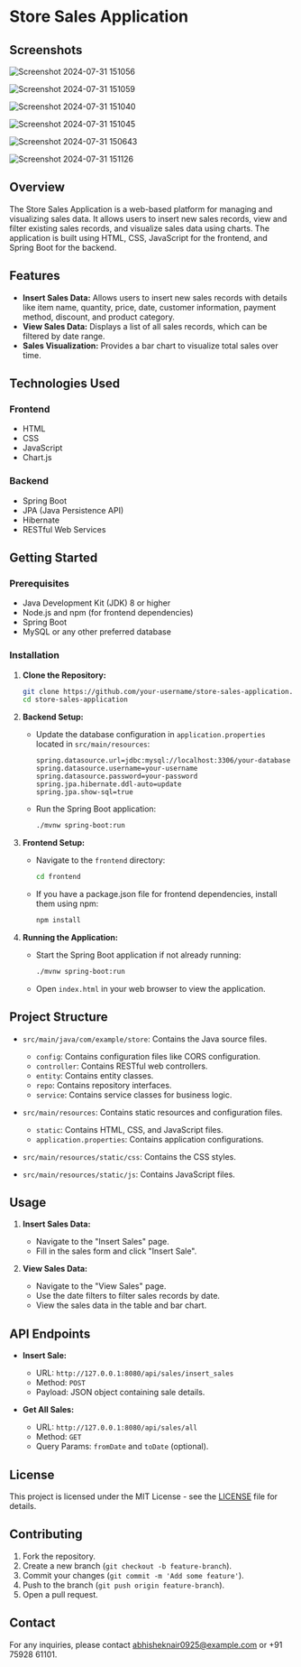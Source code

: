 # Store Sales Application

## Screenshots

![Screenshot 2024-07-31 151056](https://github.com/user-attachments/assets/47e5e6b3-15a1-4dee-a810-71b15d458a1b)

![Screenshot 2024-07-31 151059](https://github.com/user-attachments/assets/d3f4c51c-10a3-4b21-af45-598cdda7eb7f)

![Screenshot 2024-07-31 151040](https://github.com/user-attachments/assets/4bd550b6-c4ab-4fcb-a5d3-8c53c2e93bc5)

![Screenshot 2024-07-31 151045](https://github.com/user-attachments/assets/3fe927b8-7549-4afa-a122-5e5b691705f6)

![Screenshot 2024-07-31 150643](https://github.com/user-attachments/assets/e51abf35-f789-44b3-88d3-f3e78b16f297)

![Screenshot 2024-07-31 151126](https://github.com/user-attachments/assets/40001a4a-9da6-4c89-9bb5-a78317243026)

## Overview

The Store Sales Application is a web-based platform for managing and visualizing sales data. It allows users to insert new sales records, view and filter existing sales records, and visualize sales data using charts. The application is built using HTML, CSS, JavaScript for the frontend, and Spring Boot for the backend.

## Features

- **Insert Sales Data:** Allows users to insert new sales records with details like item name, quantity, price, date, customer information, payment method, discount, and product category.
- **View Sales Data:** Displays a list of all sales records, which can be filtered by date range.
- **Sales Visualization:** Provides a bar chart to visualize total sales over time.

## Technologies Used

### Frontend

- HTML
- CSS
- JavaScript
- Chart.js

### Backend

- Spring Boot
- JPA (Java Persistence API)
- Hibernate
- RESTful Web Services

## Getting Started

### Prerequisites

- Java Development Kit (JDK) 8 or higher
- Node.js and npm (for frontend dependencies)
- Spring Boot
- MySQL or any other preferred database

### Installation

1. **Clone the Repository:**
    ```bash
    git clone https://github.com/your-username/store-sales-application.git
    cd store-sales-application
    ```

2. **Backend Setup:**

    - Update the database configuration in `application.properties` located in `src/main/resources`:
        ```properties
        spring.datasource.url=jdbc:mysql://localhost:3306/your-database
        spring.datasource.username=your-username
        spring.datasource.password=your-password
        spring.jpa.hibernate.ddl-auto=update
        spring.jpa.show-sql=true
        ```
    - Run the Spring Boot application:
        ```bash
        ./mvnw spring-boot:run
        ```

3. **Frontend Setup:**

    - Navigate to the `frontend` directory:
        ```bash
        cd frontend
        ```
    - If you have a package.json file for frontend dependencies, install them using npm:
        ```bash
        npm install
        ```

4. **Running the Application:**

    - Start the Spring Boot application if not already running:
        ```bash
        ./mvnw spring-boot:run
        ```
    - Open `index.html` in your web browser to view the application.

## Project Structure

- `src/main/java/com/example/store`: Contains the Java source files.
    - `config`: Contains configuration files like CORS configuration.
    - `controller`: Contains RESTful web controllers.
    - `entity`: Contains entity classes.
    - `repo`: Contains repository interfaces.
    - `service`: Contains service classes for business logic.

- `src/main/resources`: Contains static resources and configuration files.
    - `static`: Contains HTML, CSS, and JavaScript files.
    - `application.properties`: Contains application configurations.

- `src/main/resources/static/css`: Contains the CSS styles.
- `src/main/resources/static/js`: Contains JavaScript files.

## Usage

1. **Insert Sales Data:**
   - Navigate to the "Insert Sales" page.
   - Fill in the sales form and click "Insert Sale".

2. **View Sales Data:**
   - Navigate to the "View Sales" page.
   - Use the date filters to filter sales records by date.
   - View the sales data in the table and bar chart.

## API Endpoints

- **Insert Sale:**
    - URL: `http://127.0.0.1:8080/api/sales/insert_sales`
    - Method: `POST`
    - Payload: JSON object containing sale details.

- **Get All Sales:**
    - URL: `http://127.0.0.1:8080/api/sales/all`
    - Method: `GET`
    - Query Params: `fromDate` and `toDate` (optional).

## License

This project is licensed under the MIT License - see the [LICENSE](LICENSE) file for details.

## Contributing

1. Fork the repository.
2. Create a new branch (`git checkout -b feature-branch`).
3. Commit your changes (`git commit -m 'Add some feature'`).
4. Push to the branch (`git push origin feature-branch`).
5. Open a pull request.

## Contact

For any inquiries, please contact [abhisheknair0925@example.com](mailto:abhsiehknair0925@example.com) or +91 75928 61101.
